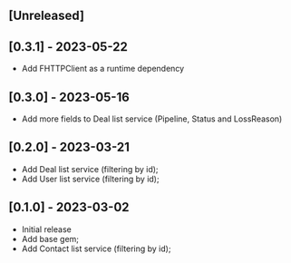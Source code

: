 ## [Unreleased]

## [0.3.1] - 2023-05-22

- Add FHTTPClient as a runtime dependency

## [0.3.0] - 2023-05-16

- Add more fields to Deal list service (Pipeline, Status and LossReason)

## [0.2.0] - 2023-03-21

- Add Deal list service (filtering by id);
- Add User list service (filtering by id);

## [0.1.0] - 2023-03-02

- Initial release
- Add base gem;
- Add Contact list service (filtering by id);
